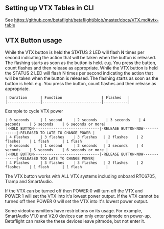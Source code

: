 ## Setting up VTX Tables in CLI

See https://github.com/betaflight/betaflight/blob/master/docs/VTX.md#vtx-table


## VTX Button usage
	
While the VTX button is held the STATUS 2 LED will flash N times per second indicating the action that will be taken when the button is released. The flashing starts as soon as the button is held. e.g. You press the button, count flashes and then release as appropriate.
While the VTX button is held the STATUS 2 LED will flash N times per second indicating the action that will be taken when
the button is released. The flashing starts as soon as the button is held. e.g. You press the button, count flashes and
then release as appropriate.
	
	| Duration      | Function                  | Flashes   |
	|---------------|---------------------------|-----------|

	
Example to cycle VTX power

```
| 0 seconds     | 1 second     | 2 seconds    | 3 seconds    | 4 seconds    | 5 seconds    | 6 seconds or more|
[-HOLD BUTTON------------------------------|-RELEASE BUTTON-NOW------------|-RELEASED TO LATE TO CHANGE POWER |
| 4 Flashes     | 3 flashes    | 3 flashes   | 2 flashes    | 2 flashes    | 1 flash      | 1 flash           |
| 0 seconds     | 1 second     | 2 seconds   | 3 seconds    | 4 seconds    | 5 seconds    | 6 seconds or more |
|-HOLD BUTTON------------------------------|-RELEASE BUTTON-NOW------------|-RELEASED TOO LATE TO CHANGE POWER|
| 4 Flashes     | 3 flashes    | 3 flashes   | 2 flashes    | 2 flashes    | 1 flash      | 1 flash           |
```
	
The VTX button works with ALL VTX systems including onboard RTC6705, Tramp and SmartAudio.
	
	
If the VTX can be turned off then POWER 0 will turn off the VTX and POWER 1 will set the VTX into it's lowest power output.
If the VTX cannot be turned off then POWER 0 will set the VTX into it's lowest power output.


Some videotransmitters have restrictions on its usage. For example, SmartAudio V1.0 and V2.0 devices can only enter pitmode on power-up.
Betaflight can make the these devices leave pitmode, but not enter it.